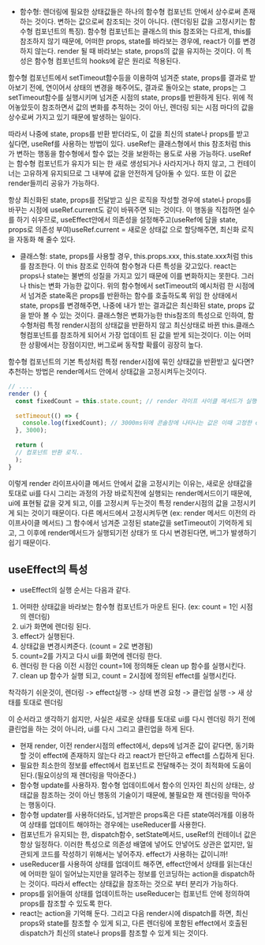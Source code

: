 - 함수형: 렌더링에 필요한 상태값들은 하나의 함수형 컴포넌트 안에서 상수로써 존재하는 것이다. 변하는 값으로써 참조되는 것이 아니다. (렌더링된 값을 고정시키는 함수형 컴포넌트의 특징). 함수형 컴포넌트는 클래스의 this 참조와는 다르게, this를 참조하지 않기 때문에, 어떠한 props, state를 바라보는 경우에, react가 이를 변경하지 않는다. render 될 때 바라보는 state, props의 값을 유지하는 것이다. 이 특성은 함수형 컴포넌트의 hooks에 같은 원리로 적용된다.

함수형 컴포넌트에서 setTimeout함수등을 이용하여 넘겨준 state, props를 결과로 받아보기 전에, 연이어서 상태의 변경을 해주어도, 결과로 돌아오는 state, props는 그 setTimeout함수를 실행시키며 넘겨준 시점의 state, props를 반환하게 된다. 위에 적어놓았듯이 참조하면서 값의 변화를 추적하는 것이 아닌, 렌더링 되는 시점 마다의 값을 상수로써 가지고 있기 때문에 발생하는 일이다.

따라서 나중에 state, props를 반환 받더라도, 이 값을 최신의 state나 props를 받고 싶다면, useRef를 사용하는 방법이 있다. useRef는 클래스형에서 this 참조처럼 this가 변하는 행동을 함수형에서 할수 없는 것을 보완하는 용도로 사용 가능하다. useRef는 함수형 컴포넌트가 유지가 되는 한 새로 생성되거나 사라지거나 하지 않고, 그 컨테이너는 고유하게 유지되므로 그 내부에 값을 안전하게 담아둘 수 있다. 또한 이 값은 render들끼리 공유가 가능하다.

항상 최신화된 state, props를 전달받고 싶은 로직을 작성할 경우에 state나 props를 바꾸는 시점에 useRef.current도 같이 바꿔주면 되는 것이다. 이 행동을 직접하면 실수를 하기 쉬우므로, useEffect안에서 의존성을 설정해주고(useRef에 담을 state, props로 의존성 부여)useRef.current = 새로운 상태값 으로 할당해주면, 최신화 로직을 자동화 해 줄수 있다.

- 클래스형: state, props를 사용할 경우, this.props.xxx, this.state.xxx처럼 this를 참조한다. 이 this 참조로 인하여 함수형과 다른 특성을 갖고있다. react는 props나 state는 불변의 성질을 가지고 있기 때문에 이를 변화하지는 못한다. 그러나 this는 변화 가능한 값이다. 위의 함수형에서 setTimeout의 예시처럼 한 시점에서 넘겨준 state혹은 props를 반환하는 함수를 호출하도록 위임 한 상태에서 state, props를 변경해주면, 나중에 내가 받는 결과값은 최신화된 state, props 값을 받아 볼 수 있는 것이다. 클래스형은 변화가능한 this참조의 특성으로 인하여, 함수형처럼 특정 render시점의 상태값을 반환하지 않고 최신상태로 바뀐 this.클래스형컴포넌트를 참조하게 되어서 가장 업데이트 된 값을 받게 되는것이다. 이는 어떠한 상황에서는 장점이지만, 버그로써 동작할 확률이 굉장히 높다.

함수형 컴포넌트의 기본 특성처럼 특정 render시점에 묶인 상태값을 반환받고 싶다면? 추천하는 방법은 render메서드 안에서 상태값을 고정시켜두는것이다.
```javascript
// ....
render () {
  const fixedCount = this.state.count; // render 라이프 사이클 메서드가 실행되는 시점의 count값을 고정시킨다.
  
  setTimeout(() => {
    console.log(fixedCount); // 3000ms뒤에 콘솔창에 나타나는 값은 이때 고정한 count값이 된다.
  }, 3000);
  
  return (
  // 컴포넌트 반환 로직..
  );
}
```
이렇게 render 라이프사이클 메서드 안에서 값을 고정시키는 이유는, 새로운 상태값을 토대로 ui를 다시 그리는 과정의 가장 바로직전에 실행되는 render메서드이기 때문에, ui에 표현될 값을 갖게 되고, 이를 고정시켜 두는것이 특정 render시점의 값을 고정시키게 되는 것이기 때문이다. 다른 메서드에서 고정시켜두면 (ex: render 메서드 이전의 라이프사이클 메서드) 그 함수에서 넘겨준 고정된 state값을 setTimeout이 기억하게 되고, 그 이후에 render메서드가 실행되기전 상태가 또 다시 변경된다면, 버그가 발생하기 쉽기 때문이다.

## useEffect의 특성
- useEffect의 실행 순서는 다음과 같다.
1. 어떠한 상태값을 바라보는 함수형 컴포넌트가 마운트 된다. (ex: count = 1인 시점의 렌더링)
2. ui가 화면에 렌더링 된다.
3. effect가 실행된다.
4. 상태값을 변경시켜준다. (count = 2로 변경됨)
5. count=2를 가지고 다시 ui를 화면에 렌더링 한다.
6. 렌더링 한 다음 이전 시점인 count=1에 정의해둔 clean up 함수를 실행시킨다.
7. clean up 함수가 실행 되고, count = 2시점에 정의된 effect를 실행시킨다.

착각하기 쉬운것이, 렌더링 -> effect실행 -> 상태 변경 요청 -> 클린업 실행 -> 새 상태를 토대로 렌더링

이 순서라고 생각하기 쉽지만, 사실은 새로운 상태를 토대로 ui를 다시 렌더링 하기 전에 클린업을 하는 것이 아니라, ui를 다시 그리고 클린업을 하게 된다.

- 현재 render, 이전 render시점의 effect에서, deps에 넘겨준 값이 같다면, 동기화할 것이 effect에 존재하지 않는다 라고 react가 판단하고 effect를 스킵하게 된다.
- 필요한 최소한의 정보를 effect에서 컴포넌트로 전달해주는 것이 최적화에 도움이 된다.(필요이상의 재 렌더링을 막아준다.)
- 함수형 update를 사용하자. 함수형 업데이트에서 함수의 인자인 최신의 상태는, 상태값을 참조하는 것이 아닌 행동의 기술이기 때문에, 불필요한 재 렌더링을 막아주는 행동이다.
- 함수형 updater를 사용하더라도, 넘겨받은 props혹은 다른 state여러개를 이용하여 상태를 업데이트 해야하는 경우에는 useReducer를 사용한다.
- 컴포넌트가 유지되는 한, dispatch함수, setState메서드, useRef의 컨테이너 값은 항상 일정하다. 이러한 특성으로 의존성 배열에 넣어도 안넣어도 상관은 없지만, 일관되게 코드를 작성하기 위해서는 넣어주자. effect가 사용하는 값이니까!
- useReducer를 사용하여 상태를 업데이트 해주면, effect안에서 상태를 읽는대신에 어떠한 일이 일어났는지만을 알려주는 정보를 인코딩하는 action을 dispatch하는 것이다. 따라서 effect는 상태값을 참조하는 것으로 부터 분리가 가능하다.
- props를 읽어들여 상태를 업데이트하는 useReducer는 컴포넌트 안에 정의하여 props를 참조할 수 있도록 한다.
- react는 action을 기억해 둔다. 그리고 다음 render시에 dispatch를 하면, 최신 props와 state를 참조할 수 있게 되고, 다른 렌더링에 포함된 effect에서 호출된 dispatch가 최신의 state나 props를 참조할 수 있게 되는 것이다.